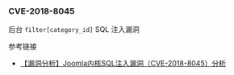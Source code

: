 ### CVE-2018-8045

后台 `filter[category_id]` SQL 注入漏洞

参考链接

* [【漏洞分析】Joomla内核SQL注入漏洞（CVE-2018-8045）分析](http://blog.nsfocus.net/cve-2018-804-analysis/)

